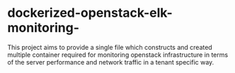 # dockerized-openstack-elk-monitoring-
This project aims to provide a single file which constructs and created multiple container required for monitoring openstack infrastructure in terms of the server performance and network traffic in a tenant specific way.
